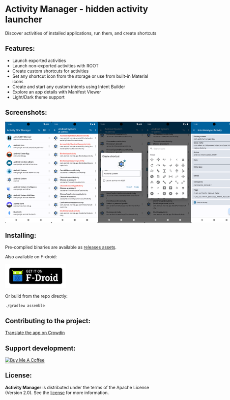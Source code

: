 # Activity Manager - hidden activity launcher

Discover activities of installed applications, run them, and create shortcuts

Features:
----------
* Launch exported activities
* Launch non-exported activities with ROOT
* Create custom shortcuts for activities
* Set any shortcut icon from the storage or use from built-in Material icons
* Create and start any custom intents using Intent Builder
* Explore an app details with Manifest Viewer
* Light/Dark theme support

Screenshots:
----------
<div style="display:flex;">
    <img
      src="https://raw.githubusercontent.com/sdex/ActivityManager/master/docs/graphics/screenshots/Screenshot_20221008_092630.png"
      alt="Screenshot" width="30%" />
    <img
        src="https://raw.githubusercontent.com/sdex/ActivityManager/master/docs/graphics/screenshots/Screenshot_20221008_092755.png"
        alt="Screenshot" width="30%" />
    <img
        src="https://raw.githubusercontent.com/sdex/ActivityManager/master/docs/graphics/screenshots/Screenshot_20221008_092848.png"
        alt="Screenshot" width="30%" />
    <img
        src="https://raw.githubusercontent.com/sdex/ActivityManager/master/docs/graphics/screenshots/Screenshot_20221008_092858.png"
        alt="Screenshot" width="30%" />
    <img
        src="https://raw.githubusercontent.com/sdex/ActivityManager/master/docs/graphics/screenshots/Screenshot_20221008_093012.png"
        alt="Screenshot" width="30%" />
    <img
        src="https://raw.githubusercontent.com/sdex/ActivityManager/master/docs/graphics/screenshots/Screenshot_20221008_093548.png"
        alt="Screenshot" width="30%" />
</div>

Installing:
----------
Pre-compiled binaries are available as [releases assets](https://github.com/sdex/ActivityManager/releases).

Also available on F-droid:
<div style="display:flex;">
    <a href="https://f-droid.org/packages/com.activitymanager/">
        <img alt="Get it on F-Droid" height="80"
            src="docs/graphics/logos/f-droid-badge.png"/>
    </a>
</div>

Or build from the repo directly:
```
./gradlew assemble
```

Contributing to the project:
----------
[Translate the app on Crowdin](https://crowdin.com/project/activity-manager)

Support development:
----------
<a href="https://www.buymeacoffee.com/sdex" target="_blank"><img src="https://www.buymeacoffee.com/assets/img/custom_images/orange_img.png" alt="Buy Me A Coffee" style="height: 41px !important;width: 174px !important;box-shadow: 0px 3px 2px 0px rgba(190, 190, 190, 0.5) !important;-webkit-box-shadow: 0px 3px 2px 0px rgba(190, 190, 190, 0.5) !important;" ></a>

License:
----------
**Activity Manager** is distributed under the terms of the Apache License (Version 2.0). See the
[license](LICENSE) for more information.
